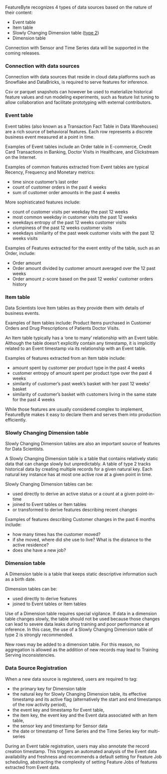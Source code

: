 FeatureByte recognizes 4 types of data sources based on the nature of their content:

* Event table
* Item table
* Slowly Changing Dimension table ([type 2](https://en.wikipedia.org/wiki/Slowly_changing_dimension#Type_2:_add_new_row))
* Dimension table

Connection with Sensor and Time Series data will be supported in the coming releases.

### Connection with data sources
Connection with data sources that reside in cloud data platforms such as Snowflake and DataBricks, is required to serve features for inference.

Csv or parquet snapshots can however be used to materialize historical feature values and run modeling experiments, such as feature list tuning to allow collaboration and facilitate prototyping with external contributors.

### Event table
Event tables (also known as a Transaction Fact Table in Data Warehouses) are a rich source of behavioral features. Each row represents a discrete business event measured at a point in time.

Examples of Event tables include an Order table in E-commerce, Credit Card Transactions in Banking, Doctor Visits in Healthcare, and Clickstream on the Internet.

Examples of common features extracted from Event tables are typical Recency, Frequency and Monetary metrics:

* time since customer’s last order
* count of customer orders in the past 4 weeks
* sum of customer order amounts in the past 4 weeks

More sophisticated features include:

* count of customer visits per weekday the past 12 weeks
* most common weekday in customer visits the past 12 weeks
* weekdays entropy of the past 12 weeks customer visits
* clumpiness of the past 12 weeks customer visits
* weekdays similarity of the past week customer visits with the past 12 weeks visits

Examples of Features extracted for the event entity of the table, such as an Order, include:

* Order amount
* Order amount divided by customer amount averaged over the 12 past weeks
* Order amount z-score based on the past 12 weeks’ customer orders history

### Item table
Data Scientists love Item tables as they provide them with details of business events.

Examples of Item tables include: Product Items purchased in Customer Orders and Drug Prescriptions of Patients Doctor Visits.

An Item table typically has a ‘one to many’ relationship with an Event table. Although the table doesn’t explicitly contain any timestamp, it is implicitly related to an Event timestamp via its relationship with an Event table.

Examples of features extracted from an Item table include:

* amount spent by customer per product type in the past 4 weeks
* customer entropy of amount spent per product type over the past 4 weeks
* similarity of customer’s past week’s basket with her past 12 weeks’ basket
* similarity of customer’s basket with customers living in the same state for the past 4 weeks

While those features are usually considered complex to implement, FeatureByte makes it easy to declare them and serves them into production efficiently.

### Slowly Changing Dimension table
Slowly Changing Dimension tables are also an important source of features for Data Scientists.

A Slowly Changing Dimension table is a table that contains relatively static data that can change slowly but unpredictably. A table of type 2 tracks historical data by creating multiple records for a given natural key. Each natural key instance has at most one active row at a given point in time.

Slowly Changing Dimension tables can be:

* used directly to derive an active status or a count at a given point-in-time
* joined to Event tables or Item tables
* or transformed to derive features describing recent changes

Examples of features describing Customer changes in the past 6 months include:

* how many times has the customer moved?
* if she moved, where did she use to live? What is the distance to the active residence?
* does she have a new job?

### Dimension table
A Dimension table is a table that keeps static descriptive information such as a birth date.

Dimension tables can be:

* used directly to derive features
* joined to Event tables or Item tables

Use of a Dimension table requires special vigilance. If data in a dimension table changes slowly, the table should not be used because those changes can lead to severe data leaks during training and poor performance at inference. In this case, the use of a Slowly Changing Dimension table of type 2 is strongly recommended.

New rows may be added to a dimension table. For this reason, no aggregation is allowed as the addition of new records may lead to Training Serving inconsistencies.

### Data Source Registration
When a new data source is registered, users are required to tag:

* the primary key for Dimension table
* the natural key for Slowly Changing Dimension table, its effective timestamp and its active flag (alternatively the start and end timestamps of the row activity period),
* the event key and timestamp for Event table,
* the item key, the event key and the Event data associated with an Item table,
* the sensor key and timestamp for Sensor data
* the date or timestamp of Time Series and the Time Series key for multi-series 

During an Event table registration, users may also annotate the record creation timestamp. This triggers an automated analysis of the Event data availability and freshness and recommends a default setting for Feature Job scheduling, abstracting the complexity of setting Feature Jobs of features extracted from Event data.
